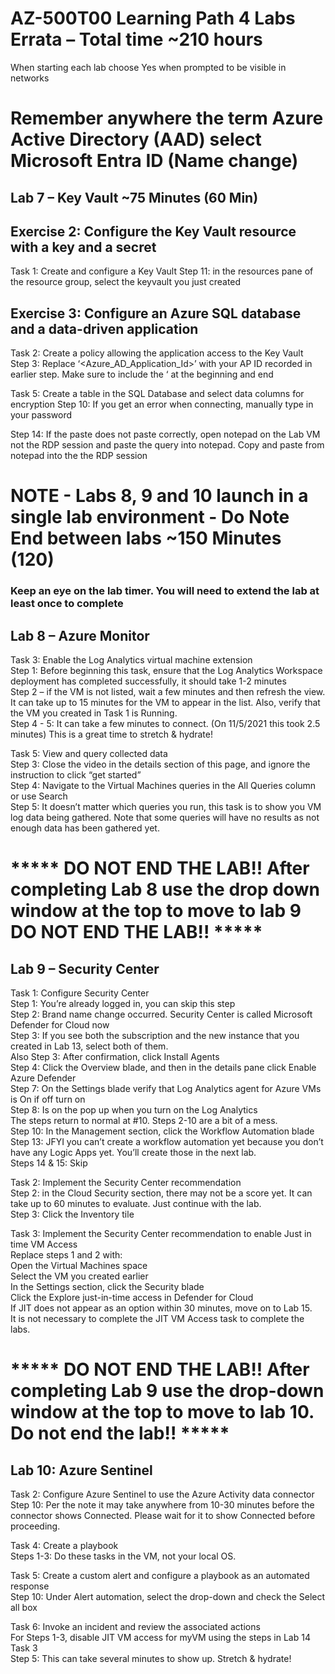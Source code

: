# AZ-500T00 Learning Path 4 Labs Errata  – Total time ~210 hours 

When starting each lab choose Yes when prompted to be visible in networks<br>

# Remember anywhere the term Azure Active Directory (AAD) select Microsoft Entra ID  (Name change)

## Lab 7 – Key Vault ~75 Minutes (60 Min)

## Exercise 2: Configure the Key Vault resource with a key and a secret

Task 1: Create and configure a Key Vault
Step 11:  in the resources pane of the resource group, select the keyvault you just created 

## Exercise 3: Configure an Azure SQL database and a data-driven application

Task 2: Create a policy allowing the application access to the Key Vault<br>
Step 3:  Replace  ‘<Azure_AD_Application_Id>’ with your AP ID recorded in earlier step.  Make sure to include the ‘ at the beginning and end<br>

Task 5: Create a table in the SQL Database and select data columns for encryption
Step 10:  If you get an error when connecting, manually type in your password

Step 14:  If the paste does not paste correctly, open notepad on the Lab VM not the RDP session and paste the query into notepad.  Copy and paste from notepad into the the RDP session

# NOTE - Labs 8, 9 and 10 launch in a single lab environment - Do Note End between labs ~150 Minutes (120)
### Keep an eye on the lab timer.  You will need to extend the lab at least once to complete 

## Lab 8 – Azure Monitor

Task 3: Enable the Log Analytics virtual machine extension <br>
Step 1: Before beginning this task, ensure that the Log Analytics Workspace deployment has completed successfully, it should take 1-2 minutes<br>
Step 2 – if the VM is not listed, wait a few minutes and then refresh the view. It can take up to 15 minutes for the VM to appear in the list. Also, verify that the VM you created in Task 1 is Running.<br>
Step 4 - 5: It can take a few minutes to connect.  (On 11/5/2021 this took 2.5 minutes) This is a great time to stretch & hydrate!<br>

Task 5: View and query collected data<br>
Step 3: Close the video in the details section of this page, and ignore the instruction to click “get started”<br>
Step 4: Navigate to the Virtual Machines queries in the All Queries column or use Search<br>
Step 5: It doesn’t matter which queries you run, this task is to show you VM log data being gathered. Note that some queries will have no results as not enough data has been gathered yet.<br>

# ***** DO NOT END THE LAB!!  After completing Lab 8 use the drop down window at the top to move to lab 9  DO NOT END THE LAB!! *****

## Lab 9 – Security Center

Task 1: Configure Security Center <br>
Step 1: You’re already logged in, you can skip this step<br>
Step 2: Brand name change occurred. Security Center is called Microsoft Defender for Cloud now<br>
Step 3: If you see both the subscription and the new instance that you created in Lab 13, select both of them. <br>
Also Step 3: After confirmation, click Install Agents<br>
Step 4: Click the Overview blade, and then in the details pane click Enable Azure Defender<br>
Step 7:  On the Settings blade verify that Log Analytics agent for Azure VMs is On if off turn on<br>
Step 8:  Is on the pop up when you turn on the Log Analytics<br>
The steps return to normal at #10. Steps 2-10 are a bit of a mess.<br>
Step 10: In the Management section, click the Workflow Automation blade<br>
Step 13: JFYI you can’t create a workflow automation yet because you don’t have any Logic Apps yet. You’ll create those in the next lab.<br>
Steps 14 & 15: Skip<br>

Task 2: Implement the Security Center recommendation <br>
Step 2: in the Cloud Security section, there may not be a score yet.  It can take up to 60 minutes to evaluate. Just continue with the lab.<br>
Step 3: Click the Inventory tile<br>

Task 3: Implement the Security Center recommendation to enable Just in time VM Access<br>
Replace steps 1 and 2 with:<br>
Open the Virtual Machines space<br>
Select the VM you created earlier<br>
In the Settings section, click the Security blade<br>
Click the Explore just-in-time access in Defender for Cloud<br>
If JIT does not appear as an option within 30 minutes, move on to Lab 15.<br> It is not necessary to complete the JIT VM Access task to complete the labs.<br>

# ***** DO NOT END THE LAB!!  After completing Lab 9 use the drop-down window at the top to move to lab 10.  Do not end the lab!! *****<br>

## Lab 10: Azure Sentinel

Task 2: Configure Azure Sentinel to use the Azure Activity data connector<br>
Step 10:  Per the note it may take anywhere from 10-30 minutes before the connector shows Connected. Please wait for it to show Connected before proceeding.<br>

Task 4: Create a playbook<br>
Steps 1-3: Do these tasks in the VM, not your local OS.<br>

Task 5: Create a custom alert and configure a playbook as an automated response<br>
Step 10: Under Alert automation, select the drop-down and check the Select all box<br>

Task 6: Invoke an incident and review the associated actions<br>
For Steps 1-3, disable JIT VM access for myVM using the steps in Lab 14 Task 3<br>
Step 5: This can take several minutes to show up. Stretch & hydrate!<br>
